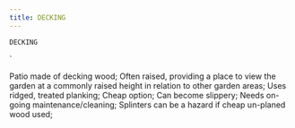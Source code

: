 ```yaml
---
title: DECKING
---
```

`DECKING`

`

Patio made of decking wood;
Often raised, providing a place to view the garden at a commonly raised height in relation to other garden areas;
Uses ridged, treated planking;
Cheap option;
Can become slippery;
Needs on-going maintenance/cleaning;
Splinters can be a hazard if cheap un-planed wood used;
